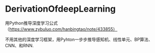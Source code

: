 # DerivationOfdeepLearning
用Python推导深度学习公式（https://www.zybuluo.com/hanbingtao/note/433855）

不用其他的深度学习框架，用Pyhton一步步推导感知机、线性单元、BP算法、CNN、和RNN.
